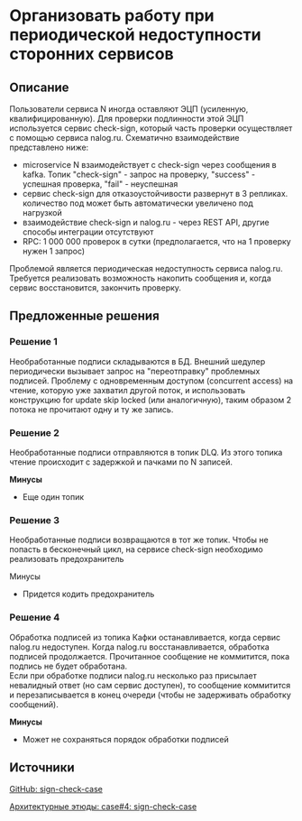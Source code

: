 # Организовать работу при периодической недоступности сторонних сервисов
## Описание
Пользователи сервиса N иногда оставляют ЭЦП (усиленную, квалифицированную). Для проверки подлинности этой ЭЦП используется сервис check-sign, который часть проверки осуществляет с помощью сервиса nalog.ru. Схематично взаимодействие представлено ниже:

-   microservice N взаимодействует с check-sign через сообщения в kafka. Топик "check-sign" - запрос на проверку, "success" - успешная проверка, "fail" - неуспешная
-   сервис check-sign для отказоустойчивости развернут в 3 репликах. количество под может быть автоматически увеличено под нагрузкой
-   взаимодействие check-sign и nalog.ru - через REST API, другие способы интеграции отсутствуют
- RPC: 1 000 000 проверок в сутки (предполагается, что на 1 проверку нужен 1 запрос)

Проблемой является периодическая недоступность сервиса nalog.ru. Требуется реализовать возможность накопить сообщения и, когда сервис восстановится, закончить проверку.

## Предложенные решения
### Решение 1
Необработанные подписи складываются в БД. Внешний шедулер периодически вызывает запрос на "переотправку" проблемных подписей.
Проблему с одновременным доступом (concurrent access) на чтение, которую уже захватил другой поток, и использовать конструкцию for update skip locked (или аналогичную), таким образом 2 потока не прочитают одну и ту же запись.

### Решение 2
Необработанные подписи отправляются в топик DLQ. Из этого топика чтение происходит с задержкой и пачками по N записей.

**Минусы**

-   Еще один топик

### Решение 3
Необработанные подписи возвращаются в тот же топик. Чтобы не попасть в бесконечный цикл, на сервисе check-sign необходимо реализовать предохранитель

Минусы
- Придется кодить предохранитель

### Решение 4
Обработка подписей из топика Кафки останавливается, когда сервис nalog.ru недоступен. Когда nalog.ru восстанавливается, обработка подписей продолжается. Прочитанное сообщение не коммитится, пока подпись не будет обработана.  
Если при обработке подписи nalog.ru несколько раз присылает невалидный ответ (но сам сервис доступен), то сообщение коммитится и перезаписывается в конец очереди (чтобы не задерживать обработку сообщений).

**Минусы**
-   Может не сохраняться порядок обработки подписей

## Источники
[GitHub: sign-check-case](https://github.com/froozer/sign-check-case/blob/main/README.md)

[Архитектурные этюды: case#4: sign-check-case](https://t.me/archicases/1111)
